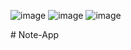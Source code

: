 ![image](https://github.com/pratyushdev-codes/Note-Nova/assets/109750976/47f9ea4d-71ac-4712-8210-dae6cb16afe7)
![image](https://github.com/pratyushdev-codes/Note-Nova/assets/109750976/4d2feafa-38d2-445c-8d5f-2a416fd9f1ff)
![image](https://github.com/pratyushdev-codes/Note-Nova/assets/109750976/edb0353a-95ea-4d71-bed7-02df666a57e9)


#   N o t e - A p p  
 